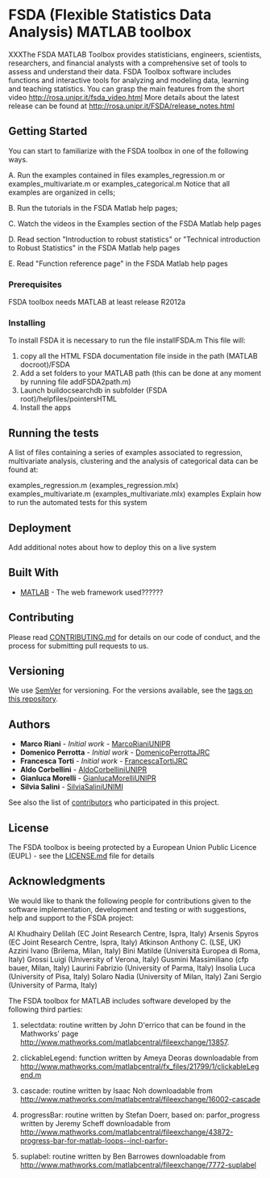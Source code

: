 # FSDA  (Flexible Statistics Data Analysis) MATLAB toolbox

XXXThe FSDA MATLAB Toolbox provides statisticians, engineers, scientists, researchers, and financial analysts with a comprehensive set of tools to assess and understand their data. FSDA Toolbox software includes functions and interactive tools for analyzing and modeling data, learning and teaching statistics.
You can grasp the main features from the short video http://rosa.unipr.it/fsda_video.html
More details about the latest release can be found at
http://rosa.unipr.it/FSDA/release_notes.html


## Getting Started

You can start to familiarize with the FSDA toolbox in one of the following ways.

   A. Run the examples contained in files examples_regression.m or examples_multivariate.m or examples_categorical.m
   Notice that all examples are organized in cells;

   B. Run the tutorials in the FSDA Matlab help pages;

   C. Watch the videos in the Examples section of the FSDA Matlab help pages

   D. Read section "Introduction to robust statistics" or "Technical introduction to Robust Statistics" in the FSDA Matlab help pages

   E. Read "Function reference page" in the FSDA Matlab help pages

### Prerequisites

FSDA toolbox needs MATLAB at least release R2012a


### Installing

To install FSDA it is necessary to run the file installFSDA.m
This file will:
1) copy all the HTML FSDA documentation file inside in the path (MATLAB docroot)/FSDA
2) Add a set folders to your MATLAB path (this can be done at any moment by running file addFSDA2path.m)
3) Launch buildocsearchdb in subfolder (FSDA root)/helpfiles/pointersHTML
4) Install the apps

## Running the tests

A list of files containing a series of examples associated to regression, multivariate analysis, clustering and the analysis of categorical data can be found at:

examples_regression.m (examples_regression.mlx)
examples_multivariate.m (examples_multivariate.mlx)
examples
Explain how to run the automated tests for this system

## Deployment

Add additional notes about how to deploy this on a live system

## Built With

* [MATLAB](http://www.mathworks.com/) - The web framework used??????


## Contributing

Please read [CONTRIBUTING.md](CONTRIBUTING.md) for details on our code of conduct, and the process for submitting pull requests to us.

## Versioning

We use [SemVer](http://semver.org/) for versioning. For the versions available, see the [tags on this repository](https://github.com/your/project/tags).

## Authors

* **Marco Riani** - *Initial work* - [MarcoRianiUNIPR](https://github.com/MarcoRianiUNIPR)
* **Domenico Perrotta** - *Initial work* - [DomenicoPerrottaJRC](https://github.com/DomenicoPerrottaJRC)
* **Francesca Torti** - *Initial work* - [FrancescaTortiJRC](https://github.com/FrancescaTortiJRC)
* **Aldo Corbellini** - [AldoCorbelliniUNIPR](https://github.com/AldoCorbelliniUNIPR)
* **Gianluca Morelli** - [GianlucaMorelliUNIPR](https://github.com/GianlucaMorelliUNIPR)
* **Silvia Salini** - [SilviaSaliniUNIMI](https://github.com/SilviaSaliniUNIMI)


See also the list of [contributors](helpfiles/FSDA/index.html) who participated in this project.

## License

The FSDA toolbox is beeing protected by a European Union Public Licence (EUPL) - see the [LICENSE.md](LICENSE.md) file for details

## Acknowledgments

We would like to thank the following people for contributions given to the software implementation, development and testing or with suggestions, help and support to the FSDA project:

Al Khudhairy Delilah (EC Joint Research Centre, Ispra, Italy)
Arsenis Spyros (EC Joint Research Centre, Ispra, Italy)
Atkinson Anthony C. (LSE, UK)
Azzini Ivano (Brilema, Milan, Italy)
Bini Matilde (Università Europea di Roma, Italy)
Grossi Luigi (University of Verona, Italy)
Gusmini Massimiliano (cfp bauer, Milan, Italy)
Laurini Fabrizio (University of Parma, Italy)
Insolia Luca (University of Pisa, Italy)
Solaro Nadia (University of Milan, Italy)
Zani Sergio (University of Parma, Italy)

The FSDA toolbox for MATLAB includes software developed by the following third parties:

1) selectdata: routine written by John D'errico that can be found in the Mathworks' page
http://www.mathworks.com/matlabcentral/fileexchange/13857.

2) clickableLegend: function written by Ameya Deoras downloadable from
http://www.mathworks.com/matlabcentral/fx_files/21799/1/clickableLegend.m

3) cascade: routine written by Isaac Noh downloadable from
http://www.mathworks.com/matlabcentral/fileexchange/16002-cascade
4) progressBar: routine written by Stefan Doerr, based on: parfor_progress written by Jeremy Scheff downloadable from
http://www.mathworks.com/matlabcentral/fileexchange/43872-progress-bar-for-matlab-loops--incl-parfor-
5) suplabel: routine written by Ben Barrowes downloadable from
http://www.mathworks.com/matlabcentral/fileexchange/7772-suplabel
